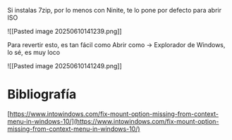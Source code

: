 Si instalas 7zip, por lo menos con Ninite, te lo pone por defecto para abrir ISO

![[Pasted image 20250610141239.png]]

Para revertir esto, es tan fácil como Abrir como -> Explorador de Windows, lo sé, es muy loco

![[Pasted image 20250610141249.png]]

# Bibliografía

[https://www.intowindows.com/fix-mount-option-missing-from-context-menu-in-windows-10/](https://www.intowindows.com/fix-mount-option-missing-from-context-menu-in-windows-10/)